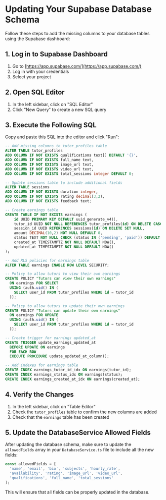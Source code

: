 # Updating Your Supabase Database Schema

Follow these steps to add the missing columns to your database tables using the Supabase dashboard:

## 1. Log in to Supabase Dashboard

1. Go to [https://app.supabase.com/](https://app.supabase.com/)
2. Log in with your credentials
3. Select your project

## 2. Open SQL Editor

1. In the left sidebar, click on "SQL Editor"
2. Click "New Query" to create a new SQL query

## 3. Execute the Following SQL

Copy and paste this SQL into the editor and click "Run":

```sql
-- Add missing columns to tutor_profiles table
ALTER TABLE tutor_profiles 
ADD COLUMN IF NOT EXISTS qualifications text[] DEFAULT '{}',
ADD COLUMN IF NOT EXISTS full_name text,
ADD COLUMN IF NOT EXISTS image_url text,
ADD COLUMN IF NOT EXISTS video_url text,
ADD COLUMN IF NOT EXISTS total_sessions integer DEFAULT 0;

-- Update sessions table to include additional fields
ALTER TABLE sessions
ADD COLUMN IF NOT EXISTS duration integer,
ADD COLUMN IF NOT EXISTS rating decimal(3,2),
ADD COLUMN IF NOT EXISTS feedback text;

-- Create earnings table
CREATE TABLE IF NOT EXISTS earnings (
    id UUID PRIMARY KEY DEFAULT uuid_generate_v4(),
    tutor_id UUID NOT NULL REFERENCES tutor_profiles(id) ON DELETE CASCADE,
    session_id UUID REFERENCES sessions(id) ON DELETE SET NULL,
    amount DECIMAL(10,2) NOT NULL DEFAULT 0,
    status TEXT NOT NULL CHECK (status IN ('pending', 'paid')) DEFAULT 'pending',
    created_at TIMESTAMPTZ NOT NULL DEFAULT NOW(),
    updated_at TIMESTAMPTZ NOT NULL DEFAULT NOW()
);

-- Add RLS policies for earnings table
ALTER TABLE earnings ENABLE ROW LEVEL SECURITY;

-- Policy to allow tutors to view their own earnings
CREATE POLICY "Tutors can view their own earnings"
  ON earnings FOR SELECT
  USING (auth.uid() IN (
    SELECT user_id FROM tutor_profiles WHERE id = tutor_id
  ));

-- Policy to allow tutors to update their own earnings
CREATE POLICY "Tutors can update their own earnings"
  ON earnings FOR UPDATE
  USING (auth.uid() IN (
    SELECT user_id FROM tutor_profiles WHERE id = tutor_id
  ));

-- Create trigger for earnings updated_at
CREATE TRIGGER update_earnings_updated_at
  BEFORE UPDATE ON earnings
  FOR EACH ROW
  EXECUTE PROCEDURE update_updated_at_column();

-- Add indexes for earnings table
CREATE INDEX earnings_tutor_id_idx ON earnings(tutor_id);
CREATE INDEX earnings_status_idx ON earnings(status);
CREATE INDEX earnings_created_at_idx ON earnings(created_at);
```

## 4. Verify the Changes

1. In the left sidebar, click on "Table Editor"
2. Check the `tutor_profiles` table to confirm the new columns are added
3. Check that the `earnings` table has been created

## 5. Update the DatabaseService Allowed Fields

After updating the database schema, make sure to update the `allowedFields` array in your `DatabaseService.ts` file to include all the new fields:

```typescript
const allowedFields = [
  'name', 'email', 'bio', 'subjects', 'hourly_rate', 
  'availability', 'rating', 'image_url', 'video_url',
  'qualifications', 'full_name', 'total_sessions'
];
```

This will ensure that all fields can be properly updated in the database.
